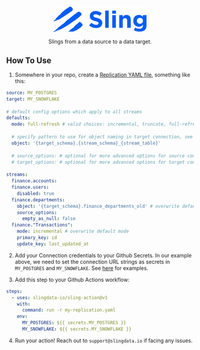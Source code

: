 
<p align="center"><img src="logo-with-text.png" alt="drawing" width="250"/></p>

<p align="center">Slings from a data source to a data target.</p>


## How To Use

1. Somewhere in your repo, create a [Replication YAML file](https://docs.slingdata.io/sling-cli/replication), something like this:

```yaml
source: MY_POSTGRES
target: MY_SNOWFLAKE

# default config options which apply to all streams
defaults:
  mode: full-refresh # valid choices: incremental, truncate, full-refresh, snapshot

  # specify pattern to use for object naming in target connection, see below for options
  object: '{target_schema}.{stream_schema}_{stream_table}'

  # source_options: # optional for more advanced options for source connection
  # target_options: # optional for more advanced options for target connection

streams:
  finance.accounts:
  finance.users:
    disabled: true
  finance.departments:
    object: '{target_schema}.finance_departments_old' # overwrite default object
    source_options:
      empty_as_null: false
  finance."Transactions":
    mode: incremental # overwrite default mode
    primary_key: id
    update_key: last_updated_at
```
2. Add your Connection credentials to your Github Secrets. In our example above, we need to set the connection URL strings as secrets in `MY_POSTGRES` and `MY_SNOWFLAKE`. See [here](https://docs.slingdata.io/sling-cli/environment#environment-variables) for examples.

3. Add this step to your Github Actions workflow:

```yaml
steps:
  - uses: slingdata-io/sling-action@v1
    with:
      command: run -r my-replication.yaml
    env:
      MY_POSTGRES: ${{ secrets.MY_POSTGRES }}
      MY_SNOWFLAKE: ${{ secrets.MY_SNOWFLAKE }}
```

4. Run your action! Reach out to `support@slingdata.io` if facing any issues.
